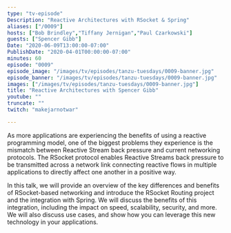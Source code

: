 ```yaml
---
type: "tv-episode"
Description: "Reactive Architectures with RSocket & Spring"
aliases: ["/0009"]
hosts: ["Bob Brindley","Tiffany Jernigan","Paul Czarkowski"]
guests: ["Spencer Gibb"]
Date: "2020-06-09T13:00:00-07:00"
PublishDate: "2020-04-01T00:00:00-07:00"
minutes: 60
episode: "0009"
episode_image: "/images/tv/episodes/tanzu-tuesdays/0009-banner.jpg"
episode_banner: "/images/tv/episodes/tanzu-tuesdays/0009-banner.jpg"
images: ["/images/tv/episodes/tanzu-tuesdays/0009-banner.jpg"]
title: "Reactive Architectures with Spencer Gibb"
youtube: ""
truncate: ""
twitch: "makejarnotwar"

---
```


As more applications are experiencing the benefits of using a reactive programming model, one of the biggest problems they experience is the mismatch between Reactive Stream back pressure and current networking protocols. The RSocket protocol enables Reactive Streams back pressure to be transmitted across a network link connecting reactive flows in multiple applications to directly affect one another in a positive way.

In this talk, we will provide an overview of the key differences and benefits of RSocket-based networking and introduce the RSocket Routing project and the integration with Spring. We will discuss the benefits of this integration, including the impact on speed, scalability, security, and more. We will also discuss use cases, and show how you can leverage this new technology in your applications.